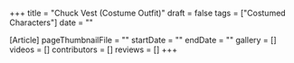 +++
title = "Chuck Vest (Costume Outfit)"
draft = false
tags = ["Costumed Characters"]
date = ""

[Article]
pageThumbnailFile = ""
startDate = ""
endDate = ""
gallery = []
videos = []
contributors = []
reviews = []
+++